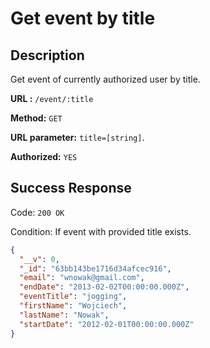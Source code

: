 # Get event by title

## Description

Get event of currently authorized user by title.

<b>URL :</b> `/event/:title`

<b>Method:</b> `GET`

<b>URL parameter:</b> `title=[string]`.

<b>Authorized:</b> `YES`

## Success Response

Code: `200 OK`

Condition: If event with provided title exists.

```json
{
  "__v": 0,
  "_id": "63bb143be1716d34afcec916",
  "email": "wnowak@gmail.com",
  "endDate": "2013-02-02T00:00:00.000Z",
  "eventTitle": "jogging",
  "firstName": "Wojciech",
  "lastName": "Nowak",
  "startDate": "2012-02-01T00:00:00.000Z"
}
```
